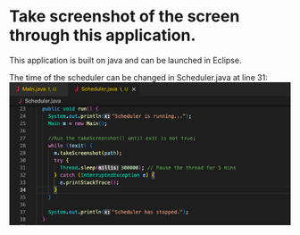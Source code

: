 # Take screenshot of the screen through this application.

This application is built on java and can be launched in Eclipse.

The time of the scheduler can be changed in Scheduler.java at line 31:
![scheduler-img](img/scheduler_screenshot.png)
